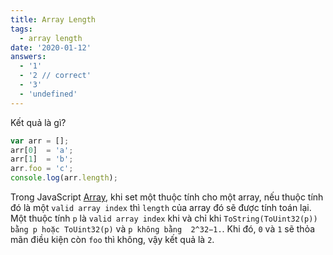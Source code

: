 ```yaml
---
title: Array Length
tags:
  - array length
date: '2020-01-12'
answers:
  - '1'
  - '2 // correct'
  - '3'
  - 'undefined'
---
```


Kết quả là gì?

```javascript
var arr = [];
arr[0]  = 'a';
arr[1]  = 'b';
arr.foo = 'c';
console.log(arr.length);
```

<!-- explanation -->

Trong JavaScript [Array](https://developer.mozilla.org/en-US/docs/Web/JavaScript/Reference/Global_Objects/Array#Relationship_between_length_and_numerical_properties), khi set một thuộc tính cho một array, nếu thuộc tính đó là một `valid array index` thì `length` của array đó sẽ được tính toán lại. Một thuộc tính `p` là `valid array index` khi và chỉ khi `ToString(ToUint32(p)) bằng p hoặc ToUint32(p)` và `p không bằng  2^32−1.`. Khi đó, `0` và `1` sẽ thỏa mãn điều kiện còn `foo` thì không, vậy kết quả là `2`.
